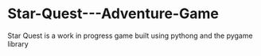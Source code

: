 # Star-Quest---Adventure-Game
Star Quest is a work in progress game built using pythong and the pygame library 
